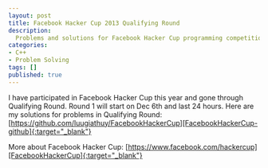 ```yaml
---
layout: post
title: Facebook Hacker Cup 2013 Qualifying Round
description:
  Problems and solutions for Facebook Hacker Cup programming competition.
categories:
- C++
- Problem Solving
tags: []
published: true
---
```


I have participated in Facebook Hacker Cup this year and gone through Qualifying Round. Round 1 will start on Dec 6th and last 24 hours. Here are my solutions for problems in Qualifying Round: [https://github.com/luugiathuy/FacebookHackerCup][FacebookHackerCup-github]{:target="_blank"}

More about Facebook Hacker Cup: [https://www.facebook.com/hackercup][FacebookHackerCup]{:target="_blank"}

[FacebookHackerCup-github]: https://github.com/luugiathuy/FacebookHackerCup
[FacebookHackerCup]: https://www.facebook.com/hackercup
